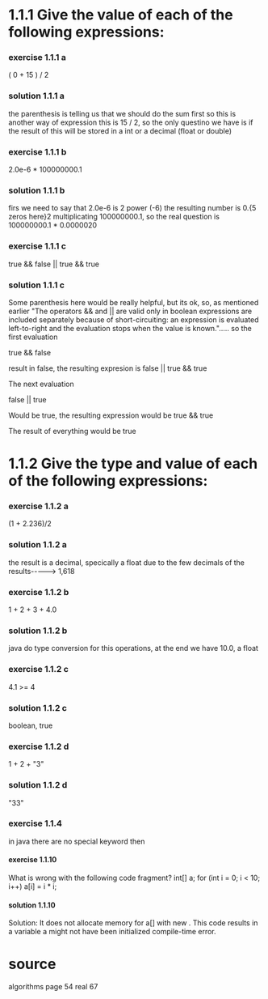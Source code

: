 # 1.1.1 Give the value of each of the following expressions:

### exercise 1.1.1 a

( 0 + 15 ) / 2

### solution 1.1.1 a

the parenthesis is telling us that we should do the sum first so this is another way of expression this is 15 / 2, so the only questino we have is if the result of this will be stored in a int or a decimal (float or double)

### exercise 1.1.1 b

2.0e-6 * 100000000.1

### solution 1.1.1 b

firs we need to say that 2.0e-6 is 2 power (-6) the resulting number is 0.{5 zeros here}2  multiplicating 100000000.1, so the real question is 100000000.1 * 0.0000020

### exercise 1.1.1 c

true && false || true && true

### solution 1.1.1 c

Some parenthesis here would be really helpful, but its ok, so, as mentioned earlier "The operators && and || are valid only in boolean expressions are included separately because of short-circuiting: an expression is evaluated left-to-right and the evaluation stops when the value is known."..... so the first evaluation  

true && false

result in false, the resulting expresion is  false || true && true

The next evaluation

false || true

Would be true, the resulting expression would be true && true

The result of everything would be true

# 1.1.2 Give the type and value of each of the following expressions:

### exercise 1.1.2 a

(1 + 2.236)/2

### solution 1.1.2 a

the result is a decimal, specically a float due to the few decimals of the results-----> 1,618

### exercise 1.1.2 b

1 + 2 + 3 + 4.0

### solution 1.1.2 b

java do type conversion for this operations, at the end we have 10.0, a float

### exercise 1.1.2 c

4.1 >= 4

### solution 1.1.2 c

boolean, true

### exercise 1.1.2 d

1 + 2 + "3"

### solution 1.1.2 d

"33"

### exercise 1.1.4

in java there are no special keyword then

#### exercise 1.1.10

What is wrong with the following code fragment?
int[] a;
for (int i = 0; i < 10; i++)
    a[i] = i * i;

#### solution 1.1.10

Solution: It does not allocate memory for a[] with new . This code results in a
variable a might not have been initialized compile-time error.






# source

algorithms page 54 real 67 